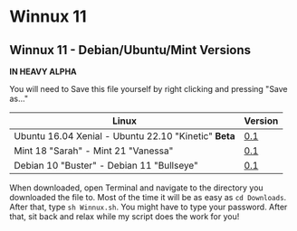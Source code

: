 # Winnux 11

## Winnux 11 - Debian/Ubuntu/Mint Versions
**IN HEAVY ALPHA**

You will need to Save this file yourself by right clicking and pressing "Save as..."

Linux | Version
------------ | -------------
Ubuntu 16.04 Xenial - Ubuntu 22.10 "Kinetic" **Beta** | [0.1](https://raw.githubusercontent.com/techguy16/winnux/win11/Winnux.sh)
Mint 18 "Sarah" - Mint 21 "Vanessa" | [0.1](https://raw.githubusercontent.com/techguy16/winnux/win11/Winnux.sh)
Debian 10 "Buster" - Debian 11 "Bullseye" | [0.1](https://raw.githubusercontent.com/techguy16/winnux/win11/Winnux.sh)

When downloaded, open Terminal and navigate to the directory you downloaded the file to. Most of the time it will be as easy as  ```cd Downloads```. 
After that, type ```sh Winnux.sh```. You might have to type your password. After that, sit back and relax while my script does the work for you!
